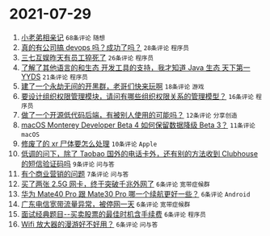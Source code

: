 # 2021-07-29

1. [小老弟相亲记](https://www.v2ex.com/t/792382) `68条评论` `随想`
1. [真的有公司搞 devops 吗？成功了吗？](https://www.v2ex.com/t/792410) `28条评论` `程序员`
1. [三七互娱昨天有员工猝死了](https://www.v2ex.com/t/792395) `26条评论` `程序员`
1. [了解了其他语言的和生态 开发工具的支持，我才知道 Java 生态 天下第一 YYDS](https://www.v2ex.com/t/792390) `21条评论` `程序员`
1. [建了一个永劫无间的开黑群，老哥们快来玩啊](https://www.v2ex.com/t/792391) `18条评论` `游戏`
1. [要设计组织权限管理模块，请问有哪些组织权限关系的管理模型？](https://www.v2ex.com/t/792394) `16条评论` `程序员`
1. [做了一个开源低代码后端，有被别人使用的可能吗？](https://www.v2ex.com/t/792404) `12条评论` `分享创造`
1. [macOS Monterey Developer Beta 4 如何保留数据降级 Beta 3？](https://www.v2ex.com/t/792411) `11条评论` `macOS`
1. [修废了的 xr 尸体要怎么处理](https://www.v2ex.com/t/792427) `10条评论` `Apple`
1. [低调的问下，除了 Taobao 国外的电话卡外，还有别的方法收到 Clubhouse 的短信验证码吗](https://www.v2ex.com/t/792383) `9条评论` `问与答`
1. [有个商业营销的问题](https://www.v2ex.com/t/792381) `7条评论` `问与答`
1. [买了两张 2.5G 网卡，终于突破千兆外网了](https://www.v2ex.com/t/792430) `6条评论` `宽带症候群`
1. [华为 Mate40 Pro 跟 Mate30 Pro 哪一个续航更好一些？](https://www.v2ex.com/t/792419) `6条评论` `Android`
1. [广东电信宽带流量异常，被停网一天](https://www.v2ex.com/t/792417) `6条评论` `宽带症候群`
1. [面试经典题目--买卖股票的最佳时机含手续费](https://www.v2ex.com/t/792399) `6条评论` `程序员`
1. [Wifi 放大器的漫游好不好用？](https://www.v2ex.com/t/792386) `6条评论` `问与答`
